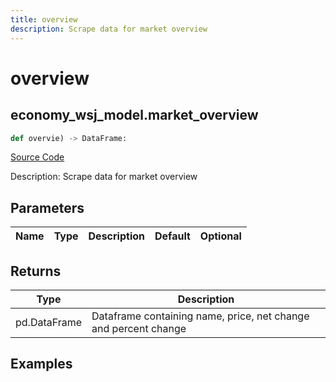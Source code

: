 ```yaml
---
title: overview
description: Scrape data for market overview
---
```

# overview

## economy_wsj_model.market_overview

```python
def overvie) -> DataFrame:
```
[Source Code](https://github.com/OpenBB-finance/OpenBBTerminal/tree/main/openbb_terminal/economy/wsj_model.py#L61)

Description: Scrape data for market overview

## Parameters

| Name | Type | Description | Default | Optional |
| ---- | ---- | ----------- | ------- | -------- |

## Returns

| Type | Description |
| ---- | ----------- |
| pd.DataFrame | Dataframe containing name, price, net change and percent change |

## Examples

